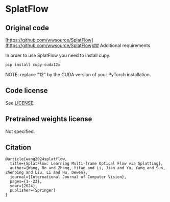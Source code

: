 # SplatFlow

## Original code

[https://github.com/wwsource/SplatFlow](https://github.com/wwsource/SplatFlow)## Additional requirements

In order to use SplatFlow you need to install cupy:

```bash
pip install cupy-cuda12x
```
NOTE: replace "12" by the CUDA version of your PyTorch installation.

## Code license

See [LICENSE](LICENSE).

## Pretrained weights license

Not specified.

## Citation

```
@article{wang2024splatflow,
  title={SplatFlow: Learning Multi-frame Optical Flow via Splatting},
  author={Wang, Bo and Zhang, Yifan and Li, Jian and Yu, Yang and Sun, Zhenping and Liu, Li and Hu, Dewen},
  journal={International Journal of Computer Vision},
  pages={1--23},
  year={2024},
  publisher={Springer}
}
```